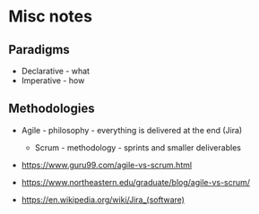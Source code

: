 # Misc notes

## Paradigms

- Declarative - what
- Imperative - how

## Methodologies

- Agile - philosophy - everything is delivered at the end (Jira)
	- Scrum - methodology - sprints and smaller deliverables

- https://www.guru99.com/agile-vs-scrum.html
- https://www.northeastern.edu/graduate/blog/agile-vs-scrum/
- https://en.wikipedia.org/wiki/Jira_(software)

